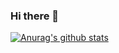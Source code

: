 ### Hi there 👋

[![Anurag's github stats](https://github-readme-stats.vercel.app/api?username=afiflee)](https://github.com/anuraghazra/github-readme-stats)

<!--
**afiflee/afiflee** is a ✨ _special_ ✨ repository because its `README.md` (this file) appears on your GitHub profile.

Here are some ideas to get you started:

- 🔭 I’m currently working on ...
- 🌱 I’m currently learning ...
- 👯 I’m looking to collaborate on ...
- 🤔 I’m looking for help with ...
- 💬 Ask me about ...
- 📫 How to reach me: ...
- 😄 Pronouns: ...
- ⚡ Fun fact: ...
-->
